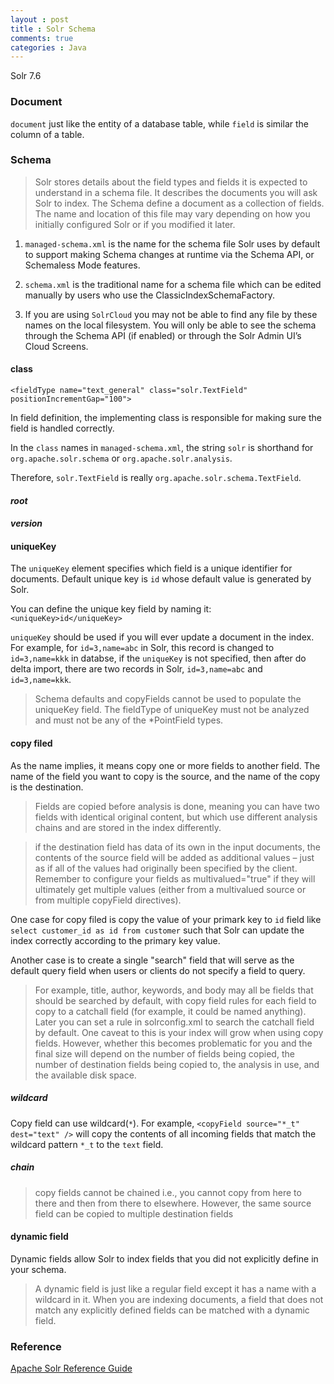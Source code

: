 ```yaml
---
layout : post
title : Solr Schema
comments: true
categories : Java
---
```


Solr 7.6

### Document

`document` just like the entity of a database table, while `field` is similar the column of a table.

### Schema

> Solr stores details about the field types and fields it is expected to understand in a schema file. 
> It describes the documents you will ask Solr to index. The Schema define a document as a collection of fields.
> The name and location of this file may vary depending on how you initially configured Solr or if you modified it later.

1. `managed-schema.xml` is the name for the schema file Solr uses by default to support making Schema changes at runtime 
    via the Schema API, or Schemaless Mode features. 
    
2. `schema.xml` is the traditional name for a schema file which can be edited manually by users who use the
    ClassicIndexSchemaFactory.
    
3. If you are using `SolrCloud` you may not be able to find any file by these names on the local filesystem. 
   You will only be able to see the schema through the Schema API (if enabled) or through the Solr Admin UI’s Cloud Screens.

#### class

`<fieldType name="text_general" class="solr.TextField" positionIncrementGap="100">`

In field definition, the implementing class is responsible for making sure the field is handled correctly. 

In the `class` names in `managed-schema.xml`, the string `solr` is shorthand for `org.apache.solr.schema` or 
`org.apache.solr.analysis`. 

Therefore, `solr.TextField` is really `org.apache.solr.schema.TextField`.

#### _root_

#### _version_

#### uniqueKey

The `uniqueKey` element specifies which field is a unique identifier for documents. Default unique key is `id`
whose default value is generated by Solr.

You can define the unique key field by naming it: `<uniqueKey>id</uniqueKey>`

`uniqueKey` should be used if you will ever update a document in the index. 
For example, for `id=3,name=abc` in Solr, this record is changed to `id=3,name=kkk` in databse, 
if the `uniqueKey` is not specified, then after do delta import, there are two records in Solr,
`id=3,name=abc` and `id=3,name=kkk`.

> Schema defaults and copyFields cannot be used to populate the uniqueKey field. 
> The fieldType of uniqueKey must not be analyzed and must not be any of the *PointField types. 

#### copy filed

As the name implies, it means copy one or more fields to another field.
The name of the field you want to copy is the source, and the name of the copy is the destination. 

> Fields are copied before analysis is done, meaning you can have two fields with identical original content, 
> but which use different analysis chains and are stored in the index differently.

> if the destination field has data of its own in the input documents, 
> the contents of the source field will be added as additional values – just as if all of the values had originally been 
> specified by the client. Remember to configure your fields as multivalued="true" if they will ultimately get multiple 
> values (either from a multivalued source or from multiple copyField directives).

One case for copy filed is copy the value of your primark key to `id` field like `select customer_id as id from customer`
such that Solr can update the index correctly according to the primary key value.

Another case is to create a single "search" field that will serve as the default query field when users or clients do not specify a field to query. 
> For example, title, author, keywords, and body may all be fields that should be searched by default, 
> with copy field rules for each field to copy to a catchall field (for example, it could be named anything). 
> Later you can set a rule in solrconfig.xml to search the catchall field by default. 
> One caveat to this is your index will grow when using copy fields. 
> However, whether this becomes problematic for you and the final size will depend on the number of fields being copied, 
> the number of destination fields being copied to, the analysis in use, and the available disk space.

##### wildcard

Copy field can use wildcard(`*`). For example, `<copyField source="*_t" dest="text" />` will copy the contents of all incoming fields that match the wildcard pattern `*_t` to the `text` field.

##### chain

> copy fields cannot be chained i.e., you cannot copy from here to there and then from there to elsewhere. 
> However, the same source field can be copied to multiple destination fields

#### dynamic field

Dynamic fields allow Solr to index fields that you did not explicitly define in your schema.

> A dynamic field is just like a regular field except it has a name with a wildcard in it. 
> When you are indexing documents, a field that does not match any explicitly defined fields 
> can be matched with a dynamic field.

### Reference

[Apache Solr Reference Guide](https://lucene.apache.org/solr/guide/7_6/index.html)
